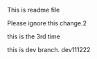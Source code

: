This is readme file

Please ignore this change.2


this is the 3rd time

this is dev branch. dev111222
